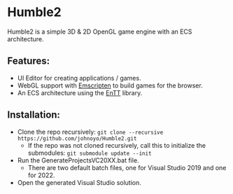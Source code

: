 # Humble2

Humble2 is a simple 3D & 2D OpenGL game engine with an ECS architecture.

Features:
---------

- UI Editor for creating applications / games.
- WebGL support with [Emscripten](https://github.com/emscripten-core/emsdk) to build games for the browser.
- An ECS architecture using the [EnTT](https://github.com/skypjack/entt) library.

Installation:
-------------

- Clone the repo recursively: ```git clone --recursive https://github.com/johnoyo/Humble2.git```
    - If the repo was not cloned recursively, call this to initialize the submodules: ```git submodule update --init```
- Run the GenerateProjectsVC20XX.bat file.
    - There are two default batch files, one for Visual Studio 2019 and one for 2022.
- Open the generated Visual Studio solution.
